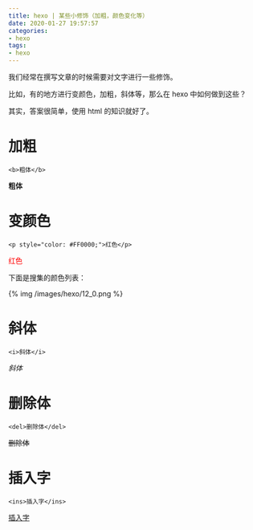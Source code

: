 ```yaml
---
title: hexo | 某些小修饰（加粗，颜色变化等）
date: 2020-01-27 19:57:57
categories:
- hexo
tags:
- hexo
---
```

我们经常在撰写文章的时候需要对文字进行一些修饰。

比如，有的地方进行变颜色，加粗，斜体等，那么在 hexo 中如何做到这些？

<!-- more -->

其实，答案很简单，使用 html 的知识就好了。

# 加粗

	<b>粗体</b>

<b>粗体</b>

# 变颜色

	<p style="color: #FF0000;">红色</p>

<p style="color: #FF0000;">红色</p>

下面是搜集的颜色列表：

{% img /images/hexo/12_0.png %}

# 斜体

	<i>斜体</i>

<i>斜体</i>

# 删除体

	<del>删除体</del>

<del>删除体</del>

# 插入字

	<ins>插入字</ins>

<ins>插入字</ins>
